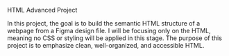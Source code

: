 HTML Advanced Project

In this project, the goal is to build the semantic HTML structure of a webpage from a Figma design file. I will be focusing only on the HTML, meaning no CSS or styling will be applied in this stage. The purpose of this project is to emphasize clean, well-organized, and accessible HTML.

